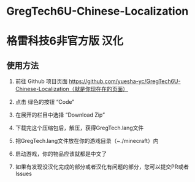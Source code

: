 # GregTech6U-Chinese-Localization

# 格雷科技6非官方版 汉化

## 使用方法

1. 前往 Github 项目页面 https://github.com/yuesha-yc/GregTech6U-Chinese-Localization（就是你现在在的页面）

2. 点击 绿色的按钮 “Code”

3. 在展开的栏目中选择 “Download Zip”

4. 下载完这个压缩包后，解压，获得GregTech.lang文件

5. 把GregTech.lang文件放在你的游戏目录（~./minecraft）内

6. 启动游戏，你的物品应该就都是中文了

7. 如果有发现没汉化完成的部分或者汉化有问题的部分，您可以提交PR或者Issues
